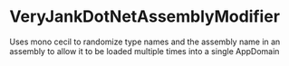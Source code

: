 # VeryJankDotNetAssemblyModifier
Uses mono cecil to randomize type names and the assembly name in an assembly to allow it to be loaded multiple times into a single AppDomain
